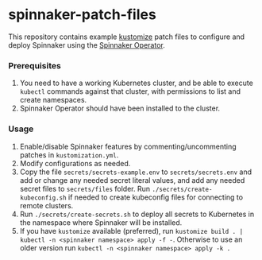 # spinnaker-patch-files

This repository contains example [kustomize](https://kustomize.io) patch files to configure and deploy Spinnaker using the [Spinnaker Operator](https://github.com/armory/spinnaker-operator).

### Prerequisites

1. You need to have a working Kubernetes cluster, and be able to execute `kubectl` commands against that cluster, with permissions to list and create namespaces.
2. Spinnaker Operator should have been installed to the cluster.

### Usage

1. Enable/disable Spinnaker features by commenting/uncommenting patches in `kustomization.yml`.
2. Modify configurations as needed.
3. Copy the file `secrets/secrets-example.env` to `secrets/secrets.env` and add or change any needed secret literal values, and add any needed secret files to `secrets/files` folder. Run `./secrets/create-kubeconfig.sh` if needed to create kubeconfig files for connecting to remote clusters.
4. Run `./secrets/create-secrets.sh` to deploy all secrets to Kubernetes in the namespace where Spinnaker will be installed.
5. If you have `kustomize` available (preferred), run `kustomize build . | kubectl -n <spinnaker namespace> apply -f -`. Otherwise to use an older version run `kubectl -n <spinnaker namespace> apply -k .`
